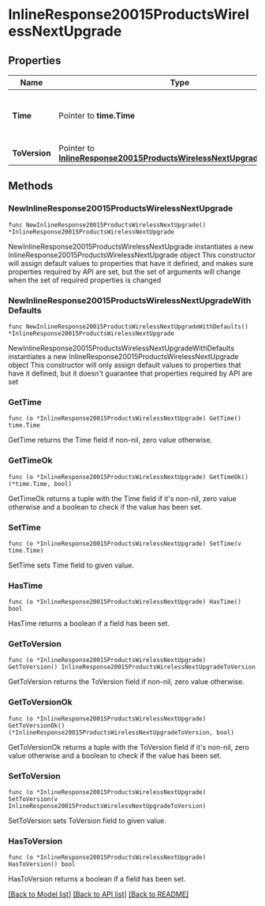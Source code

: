 # InlineResponse20015ProductsWirelessNextUpgrade

## Properties

Name | Type | Description | Notes
------------ | ------------- | ------------- | -------------
**Time** | Pointer to **time.Time** | Timestamp of the next scheduled firmware upgrade | [optional] 
**ToVersion** | Pointer to [**InlineResponse20015ProductsWirelessNextUpgradeToVersion**](InlineResponse20015ProductsWirelessNextUpgradeToVersion.md) |  | [optional] 

## Methods

### NewInlineResponse20015ProductsWirelessNextUpgrade

`func NewInlineResponse20015ProductsWirelessNextUpgrade() *InlineResponse20015ProductsWirelessNextUpgrade`

NewInlineResponse20015ProductsWirelessNextUpgrade instantiates a new InlineResponse20015ProductsWirelessNextUpgrade object
This constructor will assign default values to properties that have it defined,
and makes sure properties required by API are set, but the set of arguments
will change when the set of required properties is changed

### NewInlineResponse20015ProductsWirelessNextUpgradeWithDefaults

`func NewInlineResponse20015ProductsWirelessNextUpgradeWithDefaults() *InlineResponse20015ProductsWirelessNextUpgrade`

NewInlineResponse20015ProductsWirelessNextUpgradeWithDefaults instantiates a new InlineResponse20015ProductsWirelessNextUpgrade object
This constructor will only assign default values to properties that have it defined,
but it doesn't guarantee that properties required by API are set

### GetTime

`func (o *InlineResponse20015ProductsWirelessNextUpgrade) GetTime() time.Time`

GetTime returns the Time field if non-nil, zero value otherwise.

### GetTimeOk

`func (o *InlineResponse20015ProductsWirelessNextUpgrade) GetTimeOk() (*time.Time, bool)`

GetTimeOk returns a tuple with the Time field if it's non-nil, zero value otherwise
and a boolean to check if the value has been set.

### SetTime

`func (o *InlineResponse20015ProductsWirelessNextUpgrade) SetTime(v time.Time)`

SetTime sets Time field to given value.

### HasTime

`func (o *InlineResponse20015ProductsWirelessNextUpgrade) HasTime() bool`

HasTime returns a boolean if a field has been set.

### GetToVersion

`func (o *InlineResponse20015ProductsWirelessNextUpgrade) GetToVersion() InlineResponse20015ProductsWirelessNextUpgradeToVersion`

GetToVersion returns the ToVersion field if non-nil, zero value otherwise.

### GetToVersionOk

`func (o *InlineResponse20015ProductsWirelessNextUpgrade) GetToVersionOk() (*InlineResponse20015ProductsWirelessNextUpgradeToVersion, bool)`

GetToVersionOk returns a tuple with the ToVersion field if it's non-nil, zero value otherwise
and a boolean to check if the value has been set.

### SetToVersion

`func (o *InlineResponse20015ProductsWirelessNextUpgrade) SetToVersion(v InlineResponse20015ProductsWirelessNextUpgradeToVersion)`

SetToVersion sets ToVersion field to given value.

### HasToVersion

`func (o *InlineResponse20015ProductsWirelessNextUpgrade) HasToVersion() bool`

HasToVersion returns a boolean if a field has been set.


[[Back to Model list]](../README.md#documentation-for-models) [[Back to API list]](../README.md#documentation-for-api-endpoints) [[Back to README]](../README.md)


